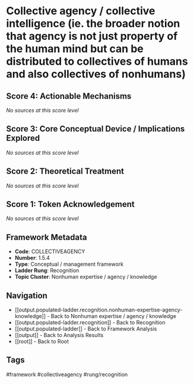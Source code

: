 # Collective agency / collective intelligence (ie. the broader notion that agency is not just property of the human mind but can be distributed to collectives of humans and also collectives of nonhumans)

## Score 4: Actionable Mechanisms

*No sources at this score level*

## Score 3: Core Conceptual Device / Implications Explored

*No sources at this score level*

## Score 2: Theoretical Treatment

*No sources at this score level*

## Score 1: Token Acknowledgement

*No sources at this score level*

## Framework Metadata

- **Code**: COLLECTIVEAGENCY
- **Number**: 1.5.4
- **Type**: Conceptual / management framework
- **Ladder Rung**: Recognition
- **Topic Cluster**: Nonhuman expertise / agency / knowledge

## Navigation

- [[output.populated-ladder.recognition.nonhuman-expertise-agency-knowledge]] - Back to Nonhuman expertise / agency / knowledge
- [[output.populated-ladder.recognition]] - Back to Recognition
- [[output.populated-ladder]] - Back to Framework Analysis
- [[output]] - Back to Analysis Results
- [[root]] - Back to Root

## Tags

#framework #collectiveagency #rung/recognition
